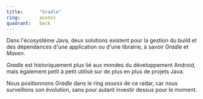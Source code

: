 ```yaml
---
title:      "Gradle"
ring:       assess 
quadrant:   back
---
```


Dans l'écosystème Java, deux solutions existent pour la gestion du build et des dépendances d'une application ou d'une librairie, à savoir *Gradle* et *Maven*.

*Gradle* est historiquement plus lié aux mondes du développement Android, mais également petit à petit utilisé sur de plus en plus de projets Java.

Nous positionnons *Gradle* dans le ring *assess* de ce radar, car nous surveillons son évolution, sans pour autant investir dessus pour le moment.